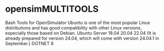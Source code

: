 # opensimMULTITOOLS
Bash Tools for OpenSimulator 
Ubuntu is one of the most popular Linux distributions and has good compatibility with other Linux versions, 
especially those based on Debian. 
Ubuntu Server 
18.04 20.04 22.04 (It is already prepared for version 24.04, which will come with version 24.04.1 in September.) 
DOTNET 8 
